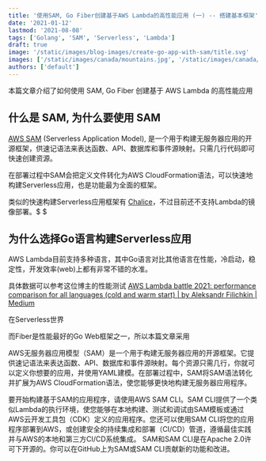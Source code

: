 ```yaml
---
title: '使用SAM, Go Fiber创建基于AWS Lambda的高性能应用 (一) -- 搭建基本框架'
date: '2021-01-12'
lastmod: '2021-08-08'
tags: ['Golang', 'SAM', 'Serverless', 'Lambda']
draft: true
image: '/static/images/blog-images/create-go-app-with-sam/title.svg'
images: ['/static/images/canada/mountains.jpg', '/static/images/canada/toronto.jpg']
authors: ['default']
---
```

本篇文章介绍了如何使用 SAM, Go Fiber 创建基于 AWS Lambda 的高性能应用

## 什么是 SAM, 为什么要使用 SAM

[AWS SAM](https://aws.amazon.com/cn/serverless/sam "SAM") (Serverless Application Model),  是一个用于构建无服务器应用的开源框架，供速记语法来表达函数、API、数据库和事件源映射。只需几行代码即可快速创建资源。

在部署过程中SAM会把定义文件转化为AWS CloudFormation语法，可以快速地构建Serverless应用，也是功能最为全面的框架。

类似的快速构建Serverless应用框架有 [Chalice](https://aws.github.io/chalice)，不过目前还不支持Lambda的镜像部署。$ $

## 为什么选择Go语言构建Serverless应用

AWS Lambda目前支持多种语言，其中Go语言对比其他语言在性能，冷启动，稳定性，开发效率(web)上都有非常不错的水准。

具体数据可以参考这位博主的性能测试 [AWS Lambda battle 2021: performance comparison for all languages (cold and warm start) | by Aleksandr Filichkin | Medium](https://filia-aleks.medium.com/aws-lambda-battle-2021-performance-comparison-for-all-languages-c1b441005fd1)

在Serverless世界

而Fiber是性能最好的Go Web框架之一，所以本篇文章采用

AWS无服务器应用模型（SAM）是一个用于构建无服务器应用的开源框架。它提供速记语法来表达函数、API、数据库和事件源映射。每个资源只需几行，你就可以定义你想要的应用，并使用YAML建模。在部署过程中，SAM将SAM语法转化并扩展为AWS CloudFormation语法，使您能够更快地构建无服务器应用程序。

要开始构建基于SAM的应用程序，请使用AWS SAM CLI。SAM CLI提供了一个类似Lambda的执行环境，使您能够在本地构建、测试和调试由SAM模板或通过AWS云开发工具包（CDK）定义的应用程序。您还可以使用SAM CLI将您的应用程序部署到AWS，或创建安全的持续集成和部署（CI/CD）管道，遵循最佳实践并与AWS的本地和第三方CI/CD系统集成。
SAM和SAM CLI是在Apache 2.0许可下开源的。你可以在GitHub上为SAM或SAM CLI贡献新的功能和改进。
